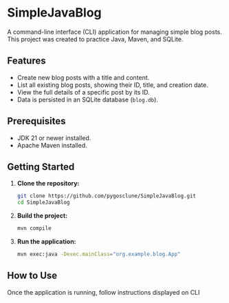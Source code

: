# SimpleJavaBlog

A command-line interface (CLI) application for managing simple blog posts. This project was created to practice Java, Maven, and SQLite.

## Features

*   Create new blog posts with a title and content.
*   List all existing blog posts, showing their ID, title, and creation date.
*   View the full details of a specific post by its ID.
*   Data is persisted in an SQLite database (`blog.db`).

## Prerequisites

*   JDK 21 or newer installed.
*   Apache Maven installed.

## Getting Started

1.  **Clone the repository:**
    ```bash
    git clone https://github.com/pygosclune/SimpleJavaBlog.git
    cd SimpleJavaBlog
    ```

2.  **Build the project:**
    ```bash
    mvn compile
    ```

3.  **Run the application:**
    ```bash
    mvn exec:java -Dexec.mainClass="org.example.blog.App"
    ```

## How to Use

Once the application is running, follow instructions displayed on CLI

